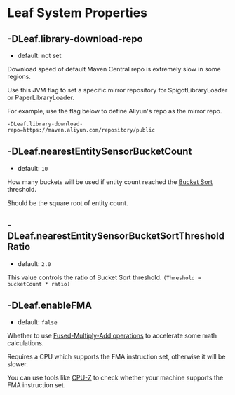 # Leaf System Properties

## -DLeaf.library-download-repo
* default: not set

Download speed of default Maven Central repo is extremely slow in some regions.

Use this JVM flag to set a specific mirror repository for SpigotLibraryLoader or PaperLibraryLoader.

For example, use the flag below to define Aliyun's repo as the mirror repo.
```
-DLeaf.library-download-repo=https://maven.aliyun.com/repository/public
```

## -DLeaf.nearestEntitySensorBucketCount
* default: `10`

How many buckets will be used if entity count reached the [Bucket Sort](https://en.wikipedia.org/wiki/Bucket_sort) threshold.

Should be the square root of entity count.

## -DLeaf.nearestEntitySensorBucketSortThresholdRatio
* default: `2.0`

This value controls the ratio of Bucket Sort threshold. `(Threshold = bucketCount * ratio)`

## -DLeaf.enableFMA
* default: `false`

Whether to use [Fused-Multiply-Add operations](https://en.wikipedia.org/wiki/Multiply%E2%80%93accumulate_operation) to accelerate some math calculations.

Requires a CPU which supports the FMA instruction set, otherwise it will be slower.

You can use tools like [CPU-Z](https://www.cpuid.com/softwares/cpu-z.html) to check whether your machine supports the FMA instruction set.
